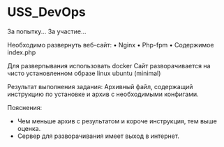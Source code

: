# USS_DevOps
За попытку... За участие...

Необходимо развернуть веб-сайт:
•  Nginx
•  Php-fpm
•  Содержимое index.php
<?php echo 'Hello World'; ?>
Для разверnывания использовать docker
Сайт разворачивается на чисто установленном образе linux ubuntu (minimal)
 
Результат выполнения задания:
Архивный файл, содержащий инструкцию по установке и архив с необходимыми конфигами.
 
Пояснения:
- Чем меньше архив с результатом и короче инструкция, тем выше оценка.
- Сервер для разворачивания имеет выход в интернет.

